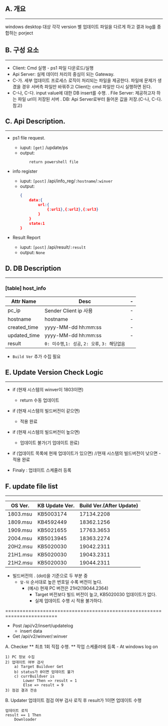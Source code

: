
## A. 개요
---
windows desktop 대상 각각 version 별 업데이트 파일을 다르게 하고 결과 log를 종합하는 porject

## B. 구성 요소
---
- Client: Cmd 실행 - ps1 파일 다운로드/실행
- Api Server: 실제 데이터 처리의 중심이 되는 Gateway.
- C-가. 세부 업데이트 프로세스 로직이 처리되는 파일을 제공한다. 파일에 문제가 생겼을 경우 서버측 파일만 바꿔주고 Client는 cmd 파일만 다시 실행하면 된다.
- C-나, C-다. input value에 대한 DB insert를 수행.
. File Server: 제공하고자 하는 파일 url이 저장된 서버
. DB: Api Server로부터 들어온 값을 저장.(C-나, C-다. 참고)
	
## C. Api Description.
---
- ps1 file request.
	* iuput: `[get]` /update/ps
	* output:
	    ```
			return powershell file
        ```
	
- info register
	* iuput: `[post]` /api/info_reg/`:hostname`/`:winver`
	* output:
		```json
		{
			data:{
				url:{
					{:url1},{:url2},{:url3}
				}
			}
			state:1
		}
        ```
	
- Result Report
	* iuput: `[post]` /api/result/`:result`
	* output: `None`

## D. DB Description
---
### [table] host_info
|Attr Name|Desc|-|
|-|-|-|
pc_ip|Sender Client ip 사용|-|
hostname|hostname|-|
created_time|yyyy-MM-dd hh:mm:ss|-|
updated_time|yyyy-MM-dd hh:mm:ss|-|
result| `0: 미수행`,`1: 성공`, `2: 오류`, `3: 해당없음`

- `Build Ver` 추가 수집 필요


## E. Update Version Check Logic
---

- if (현재 시스템의 winver이 1803이면)
	- return 수동 업데이트
- if (현재 시스템의 빌드버전이 같으면)
    - 적용 완료
- if (현재 시스템의 빌드버전이 높으면)
    - 업데이트 불가(기 업데이트 완료)

- if (업데이트 목록에 현재 업데이트가 있으면) //현재 시스템의 빌드버전이 낮으면
        - 적용 완료

- Finaly : 업데이트 스케줄러 등록

## F. update file list
---
|OS Ver.|KB Update Ver.|Build Ver.(After Update)|
|-|-|-|
|1803.msu|KB5003174|17134.2208|
|1809.msu|KB4592449|18362.1256|
|1909.msu|KB5021655|17763.3653|
|2004.msu|KB5013945|18363.2274|
|20H2.msu|KB5020030|19042.2311|
|21H1.msu|KB5020030|19043.2311|
|21H2.msu|KB5020030|19044.2311|

- 빌드버전의 . (dot)을 기준으로 두 부분 중
	- `앞-뒤` 순서대로 높은 번호일 수록 버전이 높다.
		- (예시) 현재 PC 버전은 21H2(19044.2364)
			- Target 버전보다 빌드 버전이 높고, KB5020030 업데이트가 없다.
			- 실제 업데이트 수행 시 적용 불가하다.




========================================================================


* Post /api/v2/insert/updatelog
	- insert data
* Get /api/v2/winver/:winver


A. Checker
	** 최초 1회 직접 수행.
	** 작업 스케줄러에 등록
		- At windows log on
	
	1) PC 정보 수집
	2) 업데이트 여부 검사
		a) Target Buildver Get
		b) status가 0이면 업데이트 불가
		c) currBuildver is
			Lower Then => result = 1
			Else => result = 9
	3) 점검 결과 전송
	
B. Updater
	업데이트 점검 여부 검사 로직 후
	result가 1이면 업데이트 수행
	
	업데이트 로직
	result == 1 Then
		Downloader
		